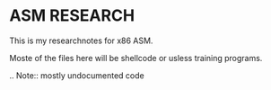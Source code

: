 ASM RESEARCH
============

This is my researchnotes for x86 ASM.

Moste of the files here will be shellcode or usless training programs.

.. Note:: mostly undocumented code

